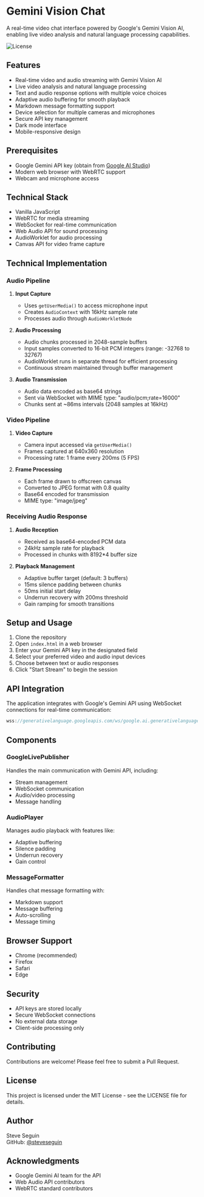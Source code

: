 # Gemini Vision Chat

A real-time video chat interface powered by Google's Gemini Vision AI, enabling live video analysis and natural language processing capabilities.

![License](https://img.shields.io/badge/license-MIT-blue.svg)

## Features

- Real-time video and audio streaming with Gemini Vision AI
- Live video analysis and natural language processing
- Text and audio response options with multiple voice choices
- Adaptive audio buffering for smooth playback
- Markdown message formatting support
- Device selection for multiple cameras and microphones
- Secure API key management
- Dark mode interface
- Mobile-responsive design

## Prerequisites

- Google Gemini API key (obtain from [Google AI Studio](https://aistudio.google.com/app/apikey))
- Modern web browser with WebRTC support
- Webcam and microphone access

## Technical Stack

- Vanilla JavaScript
- WebRTC for media streaming
- WebSocket for real-time communication
- Web Audio API for sound processing
- AudioWorklet for audio processing
- Canvas API for video frame capture

## Technical Implementation

### Audio Pipeline
1. **Input Capture**
   - Uses `getUserMedia()` to access microphone input
   - Creates `AudioContext` with 16kHz sample rate
   - Processes audio through `AudioWorkletNode`

2. **Audio Processing**
   - Audio chunks processed in 2048-sample buffers
   - Input samples converted to 16-bit PCM integers (range: -32768 to 32767)
   - AudioWorklet runs in separate thread for efficient processing
   - Continuous stream maintained through buffer management

3. **Audio Transmission**
   - Audio data encoded as base64 strings
   - Sent via WebSocket with MIME type: "audio/pcm;rate=16000"
   - Chunks sent at ~86ms intervals (2048 samples at 16kHz)

### Video Pipeline
1. **Video Capture**
   - Camera input accessed via `getUserMedia()`
   - Frames captured at 640x360 resolution
   - Processing rate: 1 frame every 200ms (5 FPS)

2. **Frame Processing**
   - Each frame drawn to offscreen canvas
   - Converted to JPEG format with 0.8 quality
   - Base64 encoded for transmission
   - MIME type: "image/jpeg"

### Receiving Audio Response
1. **Audio Reception**
   - Received as base64-encoded PCM data
   - 24kHz sample rate for playback
   - Processed in chunks with 8192*4 buffer size

2. **Playback Management**
   - Adaptive buffer target (default: 3 buffers)
   - 15ms silence padding between chunks
   - 50ms initial start delay
   - Underrun recovery with 200ms threshold
   - Gain ramping for smooth transitions

## Setup and Usage

1. Clone the repository
2. Open `index.html` in a web browser
3. Enter your Gemini API key in the designated field
4. Select your preferred video and audio input devices
5. Choose between text or audio responses
6. Click "Start Stream" to begin the session

## API Integration

The application integrates with Google's Gemini API using WebSocket connections for real-time communication:

```javascript
wss://generativelanguage.googleapis.com/ws/google.ai.generativelanguage.v1alpha.GenerativeService.BidiGenerateContent
```

## Components

### GoogleLivePublisher
Handles the main communication with Gemini API, including:
- Stream management
- WebSocket communication
- Audio/video processing
- Message handling

### AudioPlayer
Manages audio playback with features like:
- Adaptive buffering
- Silence padding
- Underrun recovery
- Gain control

### MessageFormatter
Handles chat message formatting with:
- Markdown support
- Message buffering
- Auto-scrolling
- Message timing

## Browser Support

- Chrome (recommended)
- Firefox
- Safari
- Edge

## Security

- API keys are stored locally
- Secure WebSocket connections
- No external data storage
- Client-side processing only

## Contributing

Contributions are welcome! Please feel free to submit a Pull Request.

## License

This project is licensed under the MIT License - see the LICENSE file for details.

## Author

Steve Seguin  
GitHub: [@steveseguin](https://github.com/steveseguin)

## Acknowledgments

- Google Gemini AI team for the API
- Web Audio API contributors
- WebRTC standard contributors
